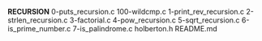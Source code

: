 **RECURSION**
0-puts_recursion.c
100-wildcmp.c
1-print_rev_recursion.c
2-strlen_recursion.c
3-factorial.c
4-pow_recursion.c
5-sqrt_recursion.c
6-is_prime_number.c
7-is_palindrome.c
holberton.h
README.md
